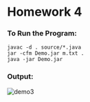 # Homework 4

### To Run the Program:

```
javac -d . source/*.java
jar -cfm Demo.jar m.txt .
java -jar Demo.jar
```

### Output:
![demo3](https://user-images.githubusercontent.com/26886594/69473707-db9fa500-0d7c-11ea-97e5-f247d2b460f5.PNG)
